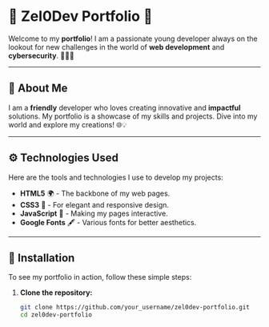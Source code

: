 # 🌟 **Zel0Dev Portfolio** 🌟

Welcome to my **portfolio**! I am a passionate young developer always on the lookout for new challenges in the world of **web development** and **cybersecurity**. 👨‍💻✨

---

## 📖 **About Me**

I am a **friendly** developer who loves creating innovative and **impactful** solutions. My portfolio is a showcase of my skills and projects. Dive into my world and explore my creations! 🌐💡

---

## ⚙️ **Technologies Used**

Here are the tools and technologies I use to develop my projects:

- **HTML5** 🌍 - The backbone of my web pages.
- **CSS3** 🎨 - For elegant and responsive design.
- **JavaScript** 🚀 - Making my pages interactive.
- **Google Fonts** 🖋️ - Various fonts for better aesthetics.

---

## 🚀 **Installation**

To see my portfolio in action, follow these simple steps:

1. **Clone the repository:**
   
   ```bash
   git clone https://github.com/your_username/zel0dev-portfolio.git
   cd zel0dev-portfolio
